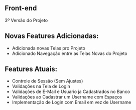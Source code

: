 ## Front-end
3º Versão do Projeto

## Novas Features Adicionadas:
- Adicionada novas Telas pro Projeto
- Adicionado Navegação entre as Telas Novas do Projeto

## Features Atuais:
- Controle de Sessão (Sem Ajustes)
- Validações na Tela de Login
- Validações de E-Mail e Usuario ja Cadastrados no Banco
- Validações ao Cadastrar um Username com Espaços
- Implementação de Login com Email em vez de Username
